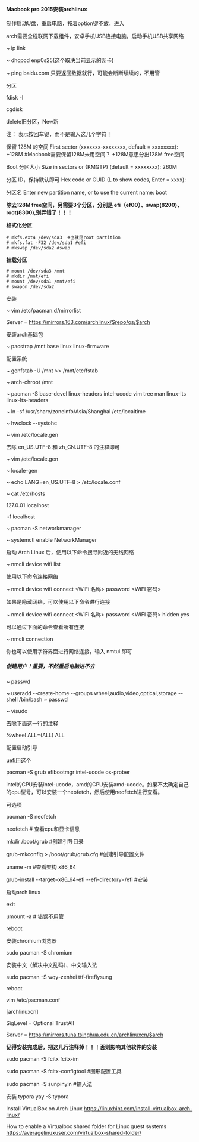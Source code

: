 #### Macbook pro 2015安装archlinux

制作启动U盘，重启电脑，按着option键不放，进入

arch需要全程联网下载组件，安卓手机USB连接电脑，启动手机USB共享网络

~ ip link

~ dhcpcd enp0s25(这个取决当前显示的网卡)

~ ping baidu.com 只要返回数据就行，可能会断断续续的，不用管

分区

fdisk -l

cgdisk

delete旧分区，New新

注：<Enter> 表示按回车键，而不是输入这几个字符！ 

保留 128M 的空间 First sector (xxxxxxx-xxxxxxxx, default = xxxxxxxx): +128M<Enter>   #Macbook需要保留128M未用空间？ +128M意思分出128M free空间

Boot 分区大小 Size in sectors or {KMGTP} (default = xxxxxxxx): 260M<Enter> 

分区 ID，保持默认即可 Hex code or GUID (L to show codes, Enter = xxxx): <Enter> 

分区名 Enter new partition name, or <Enter> to use the current name: boot<Enter>

**除去128M free空间，另需要3个分区，分别是 efi（ef00）、swap(8200)、root(8300),别弄错了！！！**

**格式化分区**

```
# mkfs.ext4 /dev/sda3  #也就是root partition
# mkfs.fat -F32 /dev/sda1 #efi
# mkswap /dev/sda2 #swap
```

**挂载分区**

```
# mount /dev/sda3 /mnt
# mkdir /mnt/efi
# mount /dev/sda1 /mnt/efi
# swapon /dev/sda2
```

安装

~ vim /etc/pacman.d/mirrorlist

Server = https://mirrors.163.com/archlinux/$repo/os/$arch

安装arch基础包

~ pacstrap /mnt base linux linux-firmware

配置系统

~ genfstab -U /mnt >> /mnt/etc/fstab

~ arch-chroot /mnt

~ pacman -S base-devel linux-headers intel-ucode vim tree man linux-lts linux-lts-headers

~ ln -sf /usr/share/zoneinfo/Asia/Shanghai /etc/localtime

~ hwclock --systohc

~ vim /etc/locale.gen 

去除 en_US.UTF-8 和 zh_CN.UTF-8 的注释即可 

~ vim /etc/locale.gen 

~ locale-gen 

~ echo LANG=en_US.UTF-8 > /etc/locale.conf 

~ cat /etc/hosts   

127.0.01 localhost 

::1            localhost

~ pacman -S networkmanager

~ systemctl enable NetworkManager

启动 Arch Linux 后，使用以下命令搜寻附近的无线网络 

~ nmcli device wifi list 

使用以下命令连接网络

 ~ nmcli device wifi connect <WiFi 名称> password <WiFI 密码> 

如果是隐藏网络，可以使用以下命令进行连接 

~ nmcli device wifi connect <WiFi 名称> password <WiFI 密码> hidden yes 

可以通过下面的命令查看所有连接

 ~ nmcli connection 

你也可以使用字符界面进行网络连接，输入 nmtui 即可

##### 创建用户！重要，不然重启电脑进不去

~ passwd 

~ useradd --create-home --groups wheel,audio,video,optical,storage --shell /bin/bash <username> ~ passwd <username> 

~ visudo 

去除下面这一行的注释 

%wheel ALL=(ALL) ALL

配置启动引导

uefi用这个 

pacman -S grub efibootmgr intel-ucode os-prober  

intel的CPU安装intel-ucode，amd的CPU安装amd-ucode。如果不太确定自己的cpu型号，可以安装一个neofetch，然后使用neofetch进行查看。 

可选项 

pacman -S neofetch

neofetch # 查看cpu和显卡信息

mkdir /boot/grub                               #创建引导目录 

grub-mkconfig > /boot/grub/grub.cfg            #创建引导配置文件 

uname -m                                       #查看架构 x86_64 

grub-install --target=x86_64-efi --efi-directory=/efi     #安装



启动arch linux

exit

umount -a  # 错误不用管

reboot

安装chromium浏览器

sudo pacman -S chromium

安装中文（解决中文乱码）、中文输入法

sudo pacman -S wqy-zenhei ttf-fireflysung

reboot

vim /etc/pacman.conf 

[archlinuxcn]

SigLevel = Optional TrustAll

Server    = https://mirrors.tuna.tsinghua.edu.cn/archlinuxcn/$arch

**记得安装完成后，把这几行注释掉！！！否则影响其他软件的安装**

sudo pacman -S fcitx fcitx-im  

sudo pacman -S fcitx-configtool   #图形配置工具 

sudo pacman -S sunpinyin    #输入法

安装 typora
yay -S typora

Install VirtualBox on Arch Linux
https://linuxhint.com/install-virtualbox-arch-linux/

How to enable a Virtualbox shared folder for Linux guest systems
https://averagelinuxuser.com/virtualbox-shared-folder/
